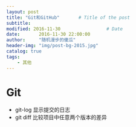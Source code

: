 ```yaml
---
layout: post
title: "Git和GitHub"       # Title of the post
subtitle:
modified: 2016-11-30                 # Date
date:       2016-11-30 22:00:00
author:     "随机漫步的傻瓜"
header-img: "img/post-bg-2015.jpg"
catalog: true
tags:
    - 其他
---
```


# Git

- git-log 显示提交的日志
- git diff 比较项目中任意两个版本的差异
